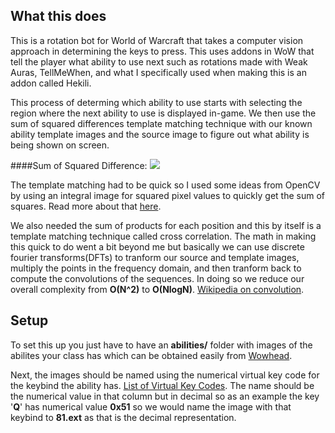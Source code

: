 ## What this does
This is a rotation bot for World of Warcraft that takes a computer vision approach in determining the keys to press. This uses addons in WoW that tell the player what ability to use next such as rotations made with Weak Auras, TellMeWhen, and what I specifically used when making this is an addon called Hekili.

This process of determing which ability to use starts with selecting the region where the next ability to use is displayed in-game. We then use the sum of squared differences template matching technique with our known ability template images and the source image to figure out what ability is being shown on screen.

####Sum of Squared Difference:
![](http://docs.opencv.org/2.4/_images/math/f096a706cb9499736423f10d901c7fe13a1e6926.png)

The template matching had to be quick so I used some ideas from OpenCV by using an integral image for squared pixel values to quickly get the sum of squares. Read more about that [here](http://aishack.in/tutorials/integral-images-opencv/). 

We also needed the sum of products for each position and this by itself is a template matching technique called cross correlation. The math in making this quick to do went a bit beyond me but basically we can use discrete fourier transforms(DFTs) to tranform our source and template images, multiply the points in the frequency domain, and then tranform back to compute the convolutions of the sequences. In doing so we reduce our overall complexity from **O(N^2)** to **O(NlogN)**. [Wikipedia on convolution](https://en.wikipedia.org/wiki/Convolution).

## Setup
To set this up you just have to have an **abilities/** folder with images of the abilites your class has which can be obtained easily from [Wowhead](http://www.wowhead.com/). 

Next, the images should be named using the numerical virtual key code for the keybind the ability has. [List of Virtual Key Codes](http://www.kbdedit.com/manual/low_level_vk_list.html). The name should be the numerical value in that column but in decimal so as an example the key '**Q**' has numerical value **0x51** so we would name the image with that keybind to **81.ext** as that is the decimal representation. 

